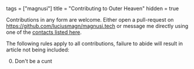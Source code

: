 tags = ["magnusi"]
title = "Contributing to Outer Heaven"
hidden = true

Contributions in any form are welcome.
Either open a pull-request on <https://github.com/luciusmagn/magnusi.tech>
or message me directly using one of the [contacts listed here](/posts/contacts.html).

The following rules apply to all contributions, failure to abide will result in article
not being included:

0. Don't be a cunt
